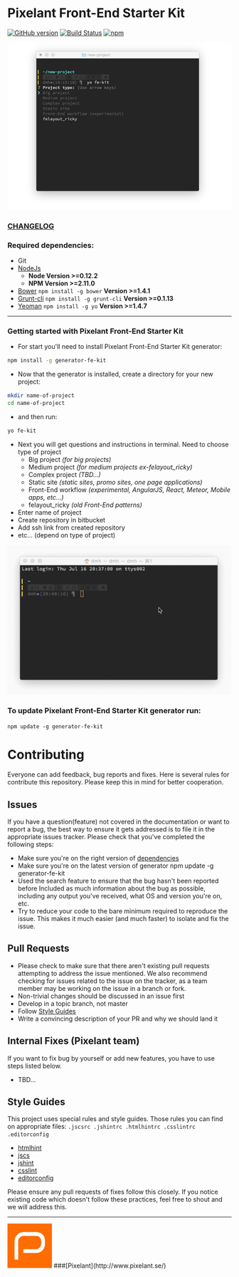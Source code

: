 # Pixelant Front-End Starter Kit

[![GitHub version](https://badge.fury.io/gh/pixelant%2Fpixelant-fe-starter-kit.svg)](http://badge.fury.io/gh/pixelant%2Fpixelant-fe-starter-kit)
[![Build Status](https://travis-ci.org/pixelant/pixelant-fe-starter-kit.svg?branch=master)](https://travis-ci.org/pixelant/pixelant-fe-starter-kit)
[![npm](https://img.shields.io/npm/dm/generator-fe-kit.svg)](https://www.npmjs.com/package/generator-fe-kit)

![fe-kit](https://raw.githubusercontent.com/dmh/img/master/fe-kit.jpg)

### [CHANGELOG](https://github.com/pixelant/pixelant-fe-starter-kit/blob/master/CHANGELOG.md)

### Required dependencies:

* Git
* [NodeJs](http://nodejs.org/)
    - **Node Version >=0.12.2**
    - **NPM Version >=2.11.0**
* [Bower](http://bower.io/) `npm install -g bower` **Version >=1.4.1**
* [Grunt-cli](http://gruntjs.com/) `npm install -g grunt-cli` **Version >=0.1.13**
* [Yeoman](http://yeoman.io/) `npm install -g yo` **Version >=1.4.7**

***

### Getting started with Pixelant Front-End Starter Kit

* For start you'll need to install Pixelant Front-End Starter Kit generator:

```sh
npm install -g generator-fe-kit
```

* Now that the generator is installed, create a directory for your new project:

```sh
mkdir name-of-project
cd name-of-project
```

* and then run:

```sh
yo fe-kit
```

* Next you will get questions and instructions in terminal. Need to choose type of project
  * Big project _(for big projects)_
  * Medium project _(for medium projects ex-felayout_ricky)_
  * Complex project _(TBD...)_
  * Static site _(static sites, promo sites, one page applications)_
  * Front-End workflow _(experimental, AngularJS, React, Meteor, Mobile apps, etc...)_
  * felayout_ricky _(old Front-End patterns)_
* Enter name of project
* Create repository in bitbucket
* Add ssh link from created repository
* etc... (depend on type of project)

![fe-kit](https://raw.githubusercontent.com/dmh/img/master/fe-kit.gif)

### To update Pixelant Front-End Starter Kit generator run:

`npm update -g generator-fe-kit`


# Contributing

Everyone can add feedback, bug reports and fixes. Here is several rules for contribute this repository. Please keep this in mind for better cooperation.


## Issues

If you have a question(feature) not covered in the documentation or want to report a bug, the best way to ensure it gets addressed is to file it in the appropriate issues tracker. Please check that you've completed the following steps:

* Make sure you're on the right version of [dependencies](https://github.com/pixelant/pixelant-fe-starter-kit/blob/master/readme.md#required-dependencies)
* Make sure you're on the latest version of generator npm update -g generator-fe-kit
* Used the search feature to ensure that the bug hasn't been reported before
Included as much information about the bug as possible, including any output you've received, what OS and version you're on, etc.
* Try to reduce your code to the bare minimum required to reproduce the issue. This makes it much easier (and much faster) to isolate and fix the issue.


## Pull Requests

* Please check to make sure that there aren't existing pull requests attempting to address the issue mentioned. We also recommend checking for issues related to the issue on the tracker, as a team member may be working on the issue in a branch or fork.
* Non-trivial changes should be discussed in an issue first
* Develop in a topic branch, not master
* Follow [Style Guides](https://github.com/pixelant/pixelant-fe-starter-kit/blob/master/readme.md#style-guide)
* Write a convincing description of your PR and why we should land it


## Internal Fixes (Pixelant team)

If you want to fix bug by yourself or add new features, you have to use steps listed below.

* TBD...


## Style Guides
This project uses special rules and style guides. Those rules you can find on appropriate files: `.jscsrc .jshintrc .htmlhintrc .csslintrc .editorconfig` 

* [htmlhint](https://github.com/yaniswang/HTMLHint/wiki/Rules)
* [jscs](http://jscs.info/rules.html)
* [jshint](http://jshint.com/docs/options)
* [csslint](https://github.com/CSSLint/csslint/wiki/Rules)
* [editorconfig](http://editorconfig.org)

Please ensure any pull requests of fixes follow this closely. If you notice existing code which doesn't follow these practices, feel free to shout and we will address this.

***

<img src="https://raw.githubusercontent.com/dmh/img/master/P.png" alt="pixelant" width="100px">
###[Pixelant](http://www.pixelant.se/)

